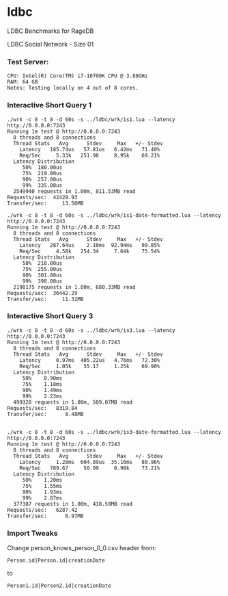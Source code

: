 # ldbc
LDBC Benchmarks for RageDB


LDBC Social Network - Size 01


### Test Server:

	CPU: Intel(R) Core(TM) i7-10700K CPU @ 3.80GHz
    RAM: 64 GB
	Notes: Testing locally on 4 out of 8 cores.

### Interactive Short Query 1

	./wrk -c 8 -t 8 -d 60s -s ../ldbc/wrk/is1.lua --latency http://0.0.0.0:7243
	Running 1m test @ http://0.0.0.0:7243
	  8 threads and 8 connections
	  Thread Stats   Avg      Stdev     Max   +/- Stdev
	    Latency   185.74us   57.81us   6.42ms   71.40%
	    Req/Sec     5.33k   251.98     8.95k    69.21%
	  Latency Distribution
	     50%  180.00us
	     75%  219.00us
	     90%  257.00us
	     99%  335.00us
	  2549940 requests in 1.00m, 811.53MB read
	Requests/sec:  42428.93
	Transfer/sec:     13.50MB

	./wrk -c 8 -t 8 -d 60s -s ../ldbc/wrk/is1-date-formatted.lua --latency http://0.0.0.0:7243
	Running 1m test @ http://0.0.0.0:7243
	  8 threads and 8 connections
	  Thread Stats   Avg      Stdev     Max   +/- Stdev
	    Latency   287.64us    2.10ms  92.94ms   99.85%
	    Req/Sec     4.58k   254.34     7.64k    75.54%
	  Latency Distribution
	     50%  210.00us
	     75%  255.00us
	     90%  301.00us
	     99%  398.00us
	  2190175 requests in 1.00m, 680.33MB read
	Requests/sec:  36442.29
	Transfer/sec:     11.32MB


### Interactive Short Query 3

	./wrk -c 8 -t 8 -d 60s -s ../ldbc/wrk/is3.lua --latency http://0.0.0.0:7243
	Running 1m test @ http://0.0.0.0:7243
	  8 threads and 8 connections
	  Thread Stats   Avg      Stdev     Max   +/- Stdev
	    Latency     0.97ms  405.22us   4.76ms   72.30%
	    Req/Sec     1.05k    55.17     1.25k    69.90%
	  Latency Distribution
	     50%    0.90ms
	     75%    1.18ms
	     90%    1.49ms
	     99%    2.23ms
	  499328 requests in 1.00m, 509.07MB read
	Requests/sec:   8319.84
	Transfer/sec:      8.48MB


	./wrk -c 8 -t 8 -d 60s -s ../ldbc/wrk/is3-date-formatted.lua --latency http://0.0.0.0:7243
	Running 1m test @ http://0.0.0.0:7243
	  8 threads and 8 connections
	  Thread Stats   Avg      Stdev     Max   +/- Stdev
	    Latency     1.28ms  604.89us  35.16ms   80.96%
	    Req/Sec   789.67     50.99     0.98k    73.21%
	  Latency Distribution
	     50%    1.20ms
	     75%    1.55ms
	     90%    1.93ms
	     99%    2.87ms
	  377387 requests in 1.00m, 418.59MB read
	Requests/sec:   6287.42
	Transfer/sec:      6.97MB


### Import Tweaks

Change person_knows_person_0_0.csv header from:

	Person.id|Person.id|creationDate

to

	Person1.id|Person2.id|creationDate

